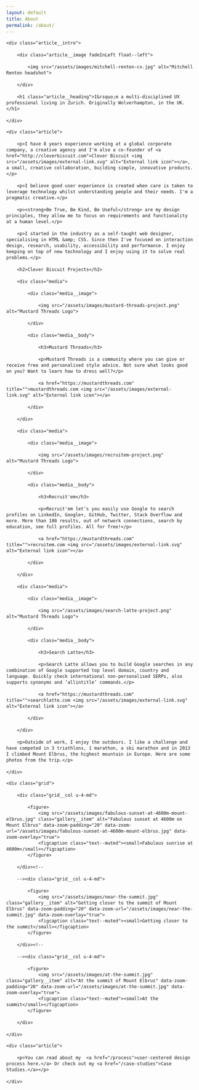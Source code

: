 ```yaml
---
layout: default
title: About
permalink: /about/
---
```


<article class="animated fadeIn">

<div class="section">
	
	<div class="article__intro">

		<div class="article__image fadeInLeft float--left">
				
			<img src="/assets/images/mitchell-renton-cv.jpg" alt="Mitchell Renton headshot">

		</div>

		<h1 class="article__heading">I&rsquo;m a multi-disciplined UX professional living in Zurich. Originally Wolverhampton, in the UK.</h1>

	</div>

</div>

<div class="section">

	<div class="article">

		<p>I have 8 years experience working at a global corporate company, a creative agency and I'm also a co-founder of <a href="http://cleverbiscuit.com">Clever Biscuit <img src="/assets/images/external-link.svg" alt="External link icon"></a>, a small, creative collaboration, building simple, innovative products.</p>

		<p>I believe good user experience is created when care is taken to leverage technology whilst understanding people and their needs. I'm a pragmatic creative.</p>

		<p><strong>Be True, Be Kind, Be Useful</strong> are my design principles, they allow me to focus on requirements and functionality at a human level.</p>

		<p>I started in the industry as a self-taught web designer, specialising in HTML &amp; CSS. Since then I've focused on interaction design, research, usability, accessibility and performance. I enjoy keeping on top of new technology and I enjoy using it to solve real problems.</p>

		<h2>Clever Biscuit Projects</h2>

		<div class="media">

			<div class="media__image">
				
				<img src="/assets/images/mustard-threads-project.png" alt="Mustard Threads Logo">

			</div>

			<div class="media__body">

				<h3>Mustard Threads</h3>
				
				<p>Mustard Threads is a community where you can give or receive free and personalised style advice. Not sure what looks good on you? Want to learn how to dress well?</p>

				<a href="https://mustardthreads.com" title="">mustardthreads.com <img src="/assets/images/external-link.svg" alt="External link icon"></a>

			</div>

		</div>

		<div class="media">

			<div class="media__image">
				
				<img src="/assets/images/recruitem-project.png" alt="Mustard Threads Logo">

			</div>

			<div class="media__body">

				<h3>Recruit'em</h3>
				
				<p>Recruit'em let’s you easily use Google to search profiles on LinkedIn, Google+, GitHub, Twitter, Stack Overflow and more. More than 100 results, out of network connections, search by education, see full profiles. All for free!</p>

				<a href="https://mustardthreads.com" title="">recruitem.com <img src="/assets/images/external-link.svg" alt="External link icon"></a>

			</div>

		</div>

		<div class="media">

			<div class="media__image">
				
				<img src="/assets/images/search-latte-project.png" alt="Mustard Threads Logo">

			</div>

			<div class="media__body">

				<h3>Search Latte</h3>
				
				<p>Search Latte allows you to build Google searches in any combination of Google supported top level domain, country and language. Quickly check international non-personalised SERPs, also supports synonyms and ‘allintitle’ commands.</p>

				<a href="https://mustardthreads.com" title="">searchlatte.com <img src="/assets/images/external-link.svg" alt="External link icon"></a>

			</div>

		</div>

		<p>Outside of work, I enjoy the outdoors. I like a challenge and have competed in 3 triathlons, 1 marathon, a ski marathon and in 2013 I climbed Mount Elbrus, the highest mountain in Europe. Here are some photos from the trip.</p>

	</div>

</div>

<div class="section">

	<div class="grid">
	
		<div class="grid__col u-4-md">

			<figure>
				<img src="/assets/images/fabulous-sunset-at-4600m-mount-elbrus.jpg" class="gallery__item" alt="Fabulous sunset at 4600m on Mount Elbrus" data-zoom-padding="20" data-zoom-url="/assets/images/fabulous-sunset-at-4600m-mount-elbrus.jpg" data-zoom-overlay="true">
				<figcaption class="text--muted"><small>Fabulous sunrise at 4600m</small></figcaption>
			</figure>			

		</div><!--

		--><div class="grid__col u-4-md">
			
			<figure>
				<img src="/assets/images/near-the-summit.jpg" class="gallery__item" alt="Getting closer to the summit of Mount Elbrus" data-zoom-padding="20" data-zoom-url="/assets/images/near-the-summit.jpg" data-zoom-overlay="true">
				<figcaption class="text--muted"><small>Getting closer to the summit</small></figcaption>
			</figure>
			
		</div><!--

		--><div class="grid__col u-4-md">
			
			<figure>
				<img src="/assets/images/at-the-summit.jpg" class="gallery__item" alt="At the summit of Mount Elbrus" data-zoom-padding="20" data-zoom-url="/assets/images/at-the-summit.jpg" data-zoom-overlay="true">
				<figcaption class="text--muted"><small>At the summit</small></figcaption>
			</figure>

		</div>

	</div>

</div>

<div class="section">

	<div class="article">

		<p>You can read about my  <a href="/process">user-centered design process here.</a> Or check out my <a href="/case-studies">Case Studies.</a></p>

	</div>

</div>

</article>